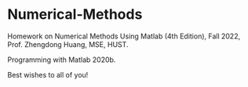 # Numerical-Methods
Homework on Numerical Methods Using Matlab (4th Edition), Fall 2022, Prof. Zhengdong Huang, MSE, HUST.

Programming with Matlab 2020b.

Best wishes to all of you!
